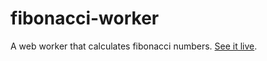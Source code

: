 # fibonacci-worker

A web worker that calculates fibonacci numbers. [See it live](https://mdn.github.io/dom-examples/web-workers/fibonacci-worker/).
